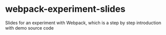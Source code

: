 # webpack-experiment-slides
Slides for an experiment with Webpack, which is a step by step introduction with demo source code

